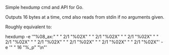  Simple hexdump cmd and API for Go.

 Outputs 16 bytes at a time, cmd also reads from stdin if no arguments given.

 Roughly equivalent to:

hexdump -e '"%08_ax:"
            " " 2/1 "%02X"
            " " 2/1 "%02X"
            " " 2/1 "%02X"
            " " 2/1 "%02X"
            " " 2/1 "%02X"
            " " 2/1 "%02X"
            " " 2/1 "%02X"
            " " 2/1 "%02X"'
        -e '"  " 16 "%_p" "\n"'

